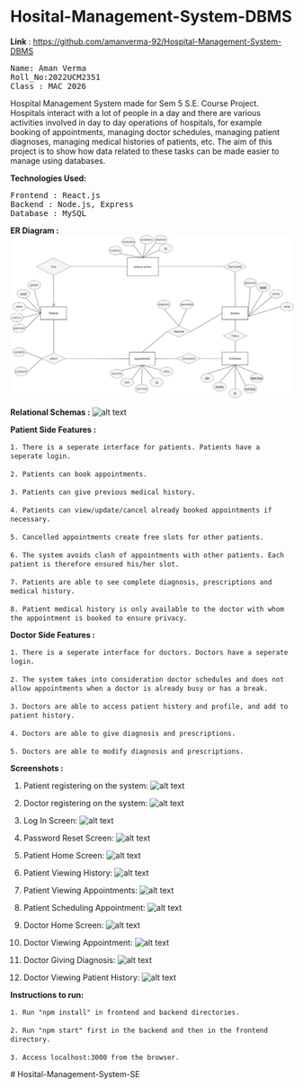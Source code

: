# Hosital-Management-System-DBMS

<b>Link</b> : https://github.com/amanverma-92/Hospital-Management-System-DBMS

<pre>
Name: Aman Verma
Roll_No:2022UCM2351
Class : MAC 2026
</pre>

Hospital Management System made for Sem 5 S.E. Course Project.<br>
Hospitals interact with a lot of people in a day and there are various activities involved in day to day operations of hospitals, for example booking of appointments, managing doctor schedules, managing patient diagnoses, managing medical histories of patients, etc. The aim of this project is to show how data related to these tasks can be made easier to manage using databases.

<b>Technologies Used:</b>

<pre>
Frontend : React.js
Backend : Node.js, Express
Database : MySQL
</pre>

<b>ER Diagram :</b>
![alt text](https://github.com/amanverma-92/Hosital-Management-System-SE/blob/master/Schemas&ER/myer.png)

<b>Relational Schemas :</b>
![alt text](https://github.com/amanverma-92/Hosital-Management-System-DBMS/blob/master/Schemas%26ER/schema.png)

<b>Patient Side Features :</b>

    1. There is a seperate interface for patients. Patients have a seperate login.

    2. Patients can book appointments.

    3. Patients can give previous medical history.

    4. Patients can view/update/cancel already booked appointments if necessary.

    5. Cancelled appointments create free slots for other patients.

    6. The system avoids clash of appointments with other patients. Each patient is therefore ensured his/her slot.

    7. Patients are able to see complete diagnosis, prescriptions and medical history.

    8. Patient medical history is only available to the doctor with whom the appointment is booked to ensure privacy.

<b>Doctor Side Features :</b>

    1. There is a seperate interface for doctors. Doctors have a seperate login.

    2. The system takes into consideration doctor schedules and does not allow appointments when a doctor is already busy or has a break.

    3. Doctors are able to access patient history and profile, and add to patient history.

    4. Doctors are able to give diagnosis and prescriptions.

    5. Doctors are able to modify diagnosis and prescriptions.

<b>Screenshots :</b>

1. Patient registering on the system:
   ![alt text](https://github.com/amanverma-92/Hosital-Management-System-DBMS/blob/master/Screenshots/PatientRegistration.png)

2. Doctor registering on the system:
   ![alt text](https://github.com/amanverma-92/Hosital-Management-System-DBMS/blob/master/Screenshots/DoctorRegistration.png)

3. Log In Screen:
   ![alt text](https://github.com/amanverma-92/Hosital-Management-System-DBMS/blob/master/Screenshots/LogInScreen.png)

4. Password Reset Screen:
   ![alt text](https://github.com/amanverma-92/Hosital-Management-System-DBMS/blob/master/Screenshots/PasswordReset.png)

5. Patient Home Screen:
   ![alt text](https://github.com/amanverma-92/Hosital-Management-System-DBMS/blob/master/Screenshots/PatientHome.png)

6. Patient Viewing History:
   ![alt text](https://github.com/amanverma-92/Hosital-Management-System-DBMS/blob/master/Screenshots/PatientHistory.png)

7. Patient Viewing Appointments:
   ![alt text](https://github.com/amanverma-92/Hosital-Management-System-DBMS/blob/master/Screenshots/PatientViewingAppt.png)

8. Patient Scheduling Appointment:
   ![alt text](https://github.com/amanverma-92/Hosital-Management-System-DBMS/blob/master/Screenshots/SchedulingAppt.png)

9. Doctor Home Screen:
   ![alt text](https://github.com/amanverma-92/Hosital-Management-System-DBMS/blob/master/Screenshots/DoctorHome.png)

10. Doctor Viewing Appointment:
    ![alt text](https://github.com/amanverma-92/Hosital-Management-System-DBMS/blob/master/Screenshots/DoctorViewingAppt.png)

11. Doctor Giving Diagnosis:
    ![alt text](https://github.com/amanverma-92/Hosital-Management-System-DBMS/blob/master/Screenshots/Diagnosis.png)

12. Doctor Viewing Patient History:
    ![alt text](https://github.com/amanverma-92/Hosital-Management-System-DBMS/blob/master/Screenshots/ViewingPatientHistory.png)

<b>Instructions to run:</b>

    1. Run "npm install" in frontend and backend directories.

    2. Run "npm start" first in the backend and then in the frontend directory.

    3. Access localhost:3000 from the browser.
#   H o s i t a l - M a n a g e m e n t - S y s t e m - S E 
 
 
